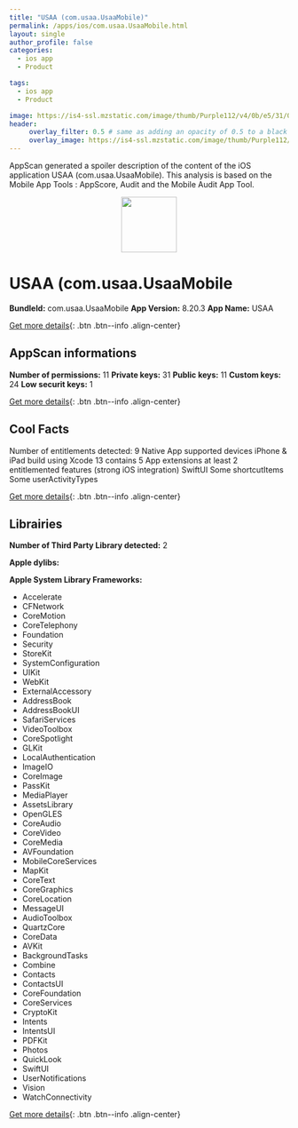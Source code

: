 ```yaml
---
title: "USAA (com.usaa.UsaaMobile)"
permalink: /apps/ios/com.usaa.UsaaMobile.html
layout: single
author_profile: false
categories: 
  - ios app 
  - Product 

tags: 
  - ios app 
  - Product 

image: https://is4-ssl.mzstatic.com/image/thumb/Purple112/v4/0b/e5/31/0be531cd-0ea6-4e4e-d6f6-7c95053939f2/AppIcon-0-1x_U007emarketing-0-0-0-7-0-0-sRGB-85-220.png/512x512bb.jpg
header: 
     overlay_filter: 0.5 # same as adding an opacity of 0.5 to a black background
     overlay_image: https://is4-ssl.mzstatic.com/image/thumb/Purple112/v4/0b/e5/31/0be531cd-0ea6-4e4e-d6f6-7c95053939f2/AppIcon-0-1x_U007emarketing-0-0-0-7-0-0-sRGB-85-220.png/512x512bb.jpg
---
```

AppScan generated a spoiler description of the content of the iOS application USAA (com.usaa.UsaaMobile). This analysis is based on the Mobile App Tools : AppScore, Audit and the Mobile Audit App Tool.

  
  
<div style="text-align: center;"><img src="https://is4-ssl.mzstatic.com/image/thumb/Purple112/v4/0b/e5/31/0be531cd-0ea6-4e4e-d6f6-7c95053939f2/AppIcon-0-1x_U007emarketing-0-0-0-7-0-0-sRGB-85-220.png/512x512bb.jpg" width="100" height="100"></div>  
  
# USAA (com.usaa.UsaaMobile

**BundleId:** com.usaa.UsaaMobile
**App Version:** 8.20.3
**App Name:** USAA


[Get more details](/pricing.html){: .btn .btn--info .align-center}  
  
## AppScan informations 

**Number of permissions:** 11
**Private keys:** 31
**Public keys:** 11
**Custom keys:** 24
**Low securit keys:** 1
  
[Get more details](/pricing.html){: .btn .btn--info .align-center}

## Cool Facts

Number of entitlements detected: 9
Native App
supported devices iPhone & iPad
build using Xcode 13
contains 5 App extensions
at least 2 entitlemented features (strong iOS integration)
SwiftUI
Some shortcutItems 
Some userActivityTypes
  
[Get more details](/pricing.html){: .btn .btn--info .align-center}

## Librairies 
**Number of Third Party Library detected:** 2

**Apple dylibs:**


**Apple System Library Frameworks:**
- Accelerate
- CFNetwork
- CoreMotion
- CoreTelephony
- Foundation
- Security
- StoreKit
- SystemConfiguration
- UIKit
- WebKit
- ExternalAccessory
- AddressBook
- AddressBookUI
- SafariServices
- VideoToolbox
- CoreSpotlight
- GLKit
- LocalAuthentication
- ImageIO
- CoreImage
- PassKit
- MediaPlayer
- AssetsLibrary
- OpenGLES
- CoreAudio
- CoreVideo
- CoreMedia
- AVFoundation
- MobileCoreServices
- MapKit
- CoreText
- CoreGraphics
- CoreLocation
- MessageUI
- AudioToolbox
- QuartzCore
- CoreData
- AVKit
- BackgroundTasks
- Combine
- Contacts
- ContactsUI
- CoreFoundation
- CoreServices
- CryptoKit
- Intents
- IntentsUI
- PDFKit
- Photos
- QuickLook
- SwiftUI
- UserNotifications
- Vision
- WatchConnectivity


  
[Get more details](/pricing.html){: .btn .btn--info .align-center}

